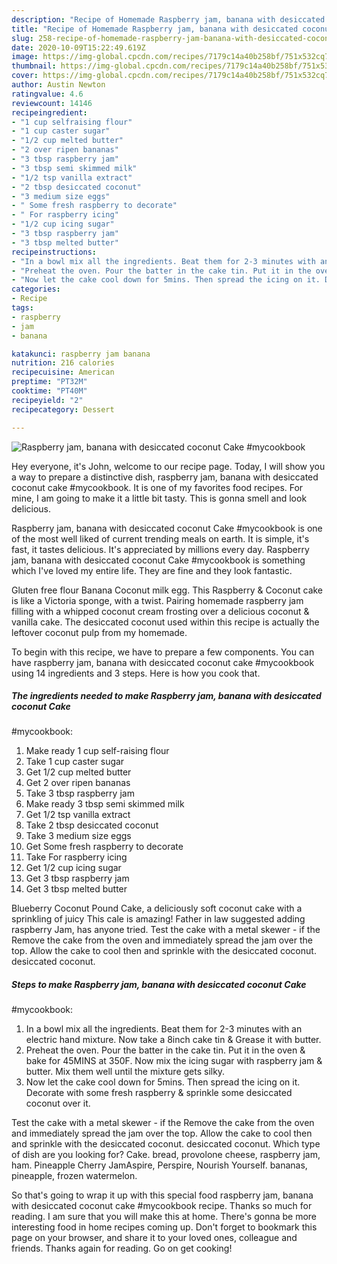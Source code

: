 ```yaml
---
description: "Recipe of Homemade Raspberry jam, banana with desiccated coconut Cake #mycookbook"
title: "Recipe of Homemade Raspberry jam, banana with desiccated coconut Cake #mycookbook"
slug: 258-recipe-of-homemade-raspberry-jam-banana-with-desiccated-coconut-cake-mycookbook
date: 2020-10-09T15:22:49.619Z
image: https://img-global.cpcdn.com/recipes/7179c14a40b258bf/751x532cq70/raspberry-jam-banana-with-desiccated-coconut-cake-mycookbook-recipe-main-photo.jpg
thumbnail: https://img-global.cpcdn.com/recipes/7179c14a40b258bf/751x532cq70/raspberry-jam-banana-with-desiccated-coconut-cake-mycookbook-recipe-main-photo.jpg
cover: https://img-global.cpcdn.com/recipes/7179c14a40b258bf/751x532cq70/raspberry-jam-banana-with-desiccated-coconut-cake-mycookbook-recipe-main-photo.jpg
author: Austin Newton
ratingvalue: 4.6
reviewcount: 14146
recipeingredient:
- "1 cup selfraising flour"
- "1 cup caster sugar"
- "1/2 cup melted butter"
- "2 over ripen bananas"
- "3 tbsp raspberry jam"
- "3 tbsp semi skimmed milk"
- "1/2 tsp vanilla extract"
- "2 tbsp desiccated coconut"
- "3 medium size eggs"
- " Some fresh raspberry to decorate"
- " For raspberry icing"
- "1/2 cup icing sugar"
- "3 tbsp raspberry jam"
- "3 tbsp melted butter"
recipeinstructions:
- "In a bowl mix all the ingredients. Beat them for 2-3 minutes with an electric hand mixture. Now take a 8inch cake tin &amp; Grease it with butter."
- "Preheat the oven. Pour the batter in the cake tin. Put it in the oven &amp; bake for 45MINS at 350F. Now mix the icing sugar with raspberry jam &amp; butter. Mix them well until the mixture gets silky."
- "Now let the cake cool down for 5mins. Then spread the icing on it. Decorate with some fresh raspberry &amp; sprinkle some desiccated coconut over it."
categories:
- Recipe
tags:
- raspberry
- jam
- banana

katakunci: raspberry jam banana 
nutrition: 216 calories
recipecuisine: American
preptime: "PT32M"
cooktime: "PT40M"
recipeyield: "2"
recipecategory: Dessert

---
```



![Raspberry jam, banana with desiccated coconut Cake
#mycookbook](https://img-global.cpcdn.com/recipes/7179c14a40b258bf/751x532cq70/raspberry-jam-banana-with-desiccated-coconut-cake-mycookbook-recipe-main-photo.jpg)

Hey everyone, it's John, welcome to our recipe page. Today, I will show you a way to prepare a distinctive dish, raspberry jam, banana with desiccated coconut cake
#mycookbook. It is one of my favorites food recipes. For mine, I am going to make it a little bit tasty. This is gonna smell and look delicious.

Raspberry jam, banana with desiccated coconut Cake
#mycookbook is one of the most well liked of current trending meals on earth. It is simple, it's fast, it tastes delicious. It's appreciated by millions every day. Raspberry jam, banana with desiccated coconut Cake
#mycookbook is something which I've loved my entire life. They are fine and they look fantastic.

Gluten free flour Banana Coconut milk egg. This Raspberry &amp; Coconut cake is like a Victoria sponge, with a twist. Pairing homemade raspberry jam filling with a whipped coconut cream frosting over a delicious coconut &amp; vanilla cake. The desiccated coconut used within this recipe is actually the leftover coconut pulp from my homemade.


To begin with this recipe, we have to prepare a few components. You can have raspberry jam, banana with desiccated coconut cake
#mycookbook using 14 ingredients and 3 steps. Here is how you cook that.

<!--inarticleads1-->

##### The ingredients needed to make Raspberry jam, banana with desiccated coconut Cake
#mycookbook:

1. Make ready 1 cup self-raising flour
1. Take 1 cup caster sugar
1. Get 1/2 cup melted butter
1. Get 2 over ripen bananas
1. Take 3 tbsp raspberry jam
1. Make ready 3 tbsp semi skimmed milk
1. Get 1/2 tsp vanilla extract
1. Take 2 tbsp desiccated coconut
1. Take 3 medium size eggs
1. Get  Some fresh raspberry to decorate
1. Take  For raspberry icing
1. Get 1/2 cup icing sugar
1. Get 3 tbsp raspberry jam
1. Get 3 tbsp melted butter


Blueberry Coconut Pound Cake, a deliciously soft coconut cake with a sprinkling of juicy This cale is amazing! Father in law suggested adding raspberry Jam, has anyone tried. Test the cake with a metal skewer - if the Remove the cake from the oven and immediately spread the jam over the top. Allow the cake to cool then and sprinkle with the desiccated coconut. desiccated coconut. 

<!--inarticleads2-->

##### Steps to make Raspberry jam, banana with desiccated coconut Cake
#mycookbook:

1. In a bowl mix all the ingredients. Beat them for 2-3 minutes with an electric hand mixture. Now take a 8inch cake tin &amp; Grease it with butter.
1. Preheat the oven. Pour the batter in the cake tin. Put it in the oven &amp; bake for 45MINS at 350F. Now mix the icing sugar with raspberry jam &amp; butter. Mix them well until the mixture gets silky.
1. Now let the cake cool down for 5mins. Then spread the icing on it. Decorate with some fresh raspberry &amp; sprinkle some desiccated coconut over it.


Test the cake with a metal skewer - if the Remove the cake from the oven and immediately spread the jam over the top. Allow the cake to cool then and sprinkle with the desiccated coconut. desiccated coconut. Which type of dish are you looking for? Cake. bread, provolone cheese, raspberry jam, ham. Pineapple Cherry JamAspire, Perspire, Nourish Yourself. bananas, pineapple, frozen watermelon. 

So that's going to wrap it up with this special food raspberry jam, banana with desiccated coconut cake
#mycookbook recipe. Thanks so much for reading. I am sure that you will make this at home. There's gonna be more interesting food in home recipes coming up. Don't forget to bookmark this page on your browser, and share it to your loved ones, colleague and friends. Thanks again for reading. Go on get cooking!
